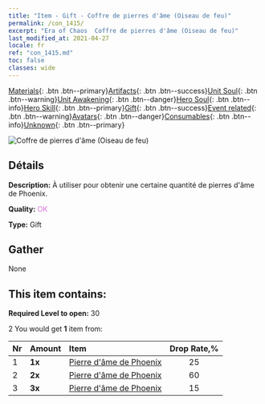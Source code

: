 ```yaml
---
title: "Item - Gift - Coffre de pierres d'âme (Oiseau de feu)"
permalink: /con_1415/
excerpt: "Era of Chaos  Coffre de pierres d'âme (Oiseau de feu)"
last_modified_at: 2021-04-27
locale: fr
ref: "con_1415.md"
toc: false
classes: wide
---
```

 [Materials](/ItemsFR/){: .btn .btn--primary}[Artifacts](/ItemsFR/Artifacts/){: .btn .btn--success}[Unit Soul](/ItemsFR/UnitSoul/){: .btn .btn--warning}[Unit Awakening](/ItemsFR/UnitAwakening/){: .btn .btn--danger}[Hero Soul](/ItemsFR/HeroSoul/){: .btn .btn--info}[Hero Skill](/ItemsFR/HeroSkill/){: .btn .btn--primary}[Gift](/ItemsFR/Gift/){: .btn .btn--success}[Event related](/ItemsFR/Events/){: .btn .btn--warning}[Avatars](/ItemsFR/Avatars/){: .btn .btn--danger}[Consumables](/ItemsFR/Consumables/){: .btn .btn--info}[Unknown](/ItemsFR/Unknown/){: .btn .btn--primary}

 ![Coffre de pierres d'âme (Oiseau de feu)](/images/t/i_907028.png)

## Détails
 **Description:** À utiliser pour obtenir une certaine quantité de pierres d'âme de Phoenix.

 **Quality:** <span style="color: #DA70D6">OK</span>

 **Type:** Gift

## Gather

  None

## This item contains:

 **Required Level to open:** 30

 2 You would get **1** item  from:

  | Nr | Amount |     Item    | Drop Rate,% |
  |:---|:-------|:------------|:---------:|
  | 1 |  **1x** | [Pierre d'âme de Phoenix](/ItemsFR/unt_348/) | 25 | 
  | 2 |  **2x** | [Pierre d'âme de Phoenix](/ItemsFR/unt_348/) | 60 | 
  | 3 |  **3x** | [Pierre d'âme de Phoenix](/ItemsFR/unt_348/) | 15 | 

